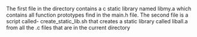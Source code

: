 The first file in the directory contains a c static library named libmy.a which contains  all function prototypes find in the main.h file.
The second file is a script called- create_static_lib.sh that creates a static library called liball.a from all the .c files that are in the current directory
